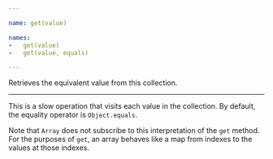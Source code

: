 ```yaml
---

name: get(value)

names:
-   get(value)
-   get(value, equals)

---
```


Retrieves the equivalent value from this collection.

---

This is a slow operation that visits each value in the collection.
By default, the equality operator is `Object.equals`.

Note that `Array` does not subscribe to this interpretation of the `get` method.
For the purposes of `get`, an array behaves like a map from indexes to the
values at those indexes.

